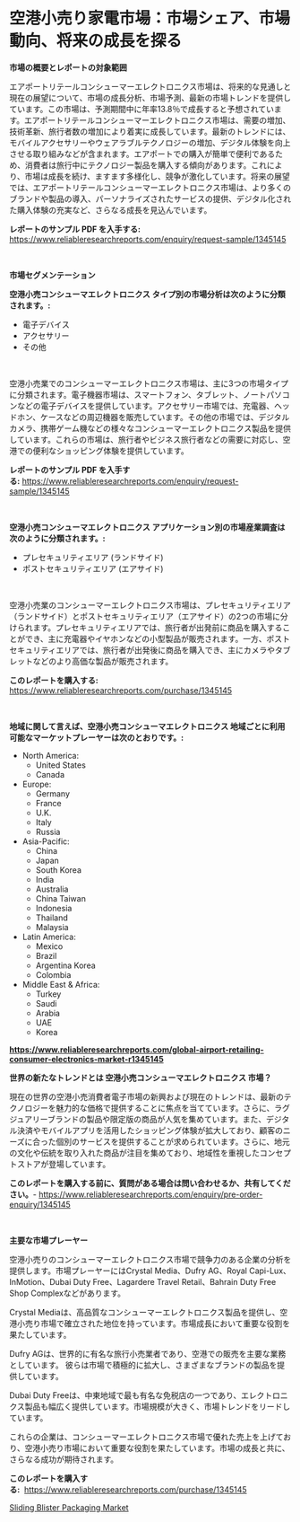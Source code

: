 <p><h1>空港小売り家電市場：市場シェア、市場動向、将来の成長を探る</h1></p><p><strong>市場の概要とレポートの対象範囲</strong></p>
<p><p>エアポートリテールコンシューマーエレクトロニクス市場は、将来的な見通しと現在の展望について、市場の成長分析、市場予測、最新の市場トレンドを提供しています。この市場は、予測期間中に年率13.8％で成長すると予想されています。エアポートリテールコンシューマーエレクトロニクス市場は、需要の増加、技術革新、旅行者数の増加により着実に成長しています。最新のトレンドには、モバイルアクセサリーやウェアラブルテクノロジーの増加、デジタル体験を向上させる取り組みなどが含まれます。エアポートでの購入が簡単で便利であるため、消費者は旅行中にテクノロジー製品を購入する傾向があります。これにより、市場は成長を続け、ますます多様化し、競争が激化しています。将来の展望では、エアポートリテールコンシューマーエレクトロニクス市場は、より多くのブランドや製品の導入、パーソナライズされたサービスの提供、デジタル化された購入体験の充実など、さらなる成長を見込んでいます。</p></p>
<p><strong>レポートのサンプル PDF を入手する:</strong> <a href="https://www.reliableresearchreports.com/enquiry/request-sample/1345145">https://www.reliableresearchreports.com/enquiry/request-sample/1345145</a></p>
<p>&nbsp;</p>
<p><strong>市場セグメンテーション</strong></p>
<p><strong>空港小売コンシューマエレクトロニクス タイプ別の市場分析は次のように分類されます。:</strong></p>
<p><ul><li>電子デバイス</li><li>アクセサリー</li><li>その他</li></ul></p>
<p>&nbsp;</p>
<p><p>空港小売業でのコンシューマーエレクトロニクス市場は、主に3つの市場タイプに分類されます。電子機器市場は、スマートフォン、タブレット、ノートパソコンなどの電子デバイスを提供しています。アクセサリー市場では、充電器、ヘッドホン、ケースなどの周辺機器を販売しています。その他の市場では、デジタルカメラ、携帯ゲーム機などの様々なコンシューマーエレクトロニクス製品を提供しています。これらの市場は、旅行者やビジネス旅行者などの需要に対応し、空港での便利なショッピング体験を提供しています。</p></p>
<p><strong>レポートのサンプル PDF を入手する:</strong>&nbsp;<a href="https://www.reliableresearchreports.com/enquiry/request-sample/1345145">https://www.reliableresearchreports.com/enquiry/request-sample/1345145</a></p>
<p>&nbsp;</p>
<p><strong> 空港小売コンシューマエレクトロニクス アプリケーション別の市場産業調査は次のように分類されます。:</strong></p>
<p><ul><li>プレセキュリティエリア (ランドサイド)</li><li>ポストセキュリティエリア (エアサイド)</li></ul></p>
<p>&nbsp;</p>
<p><p>空港小売業のコンシューマーエレクトロニクス市場は、プレセキュリティエリア（ランドサイド）とポストセキュリティエリア（エアサイド）の2つの市場に分けられます。プレセキュリティエリアでは、旅行者が出発前に商品を購入することができ、主に充電器やイヤホンなどの小型製品が販売されます。一方、ポストセキュリティエリアでは、旅行者が出発後に商品を購入でき、主にカメラやタブレットなどのより高価な製品が販売されます。</p></p>
<p><strong>このレポートを購入する:</strong>&nbsp; <a href="https://www.reliableresearchreports.com/purchase/1345145">https://www.reliableresearchreports.com/purchase/1345145</a></p>
<p>&nbsp;</p>
<p><strong>地域に関して言えば、空港小売コンシューマエレクトロニクス 地域ごとに利用可能なマーケットプレーヤーは次のとおりです。:</strong></p>
<p><ul>
    <li>
        North America:
        <ul>
            <li>United States</li>
            <li>Canada</li>
        </ul>
    </li>
    <li>
        Europe:
        <ul>
            <li>Germany</li>
            <li>France</li>
            <li>U.K.</li>
            <li>Italy</li>
            <li>Russia</li>
        </ul>
    </li>
    <li>
        Asia-Pacific:
        <ul>
            <li>China</li>
            <li>Japan</li>
            <li>South Korea</li>
            <li>India</li>
            <li>Australia</li>
            <li>China Taiwan</li>
            <li>Indonesia</li>
            <li>Thailand</li>
            <li>Malaysia</li>
        </ul>
    </li>
    <li>
        Latin America:
        <ul>
            <li>Mexico</li>
            <li>Brazil</li>
            <li>Argentina Korea</li>
            <li>Colombia</li>
        </ul>
    </li>
    <li>
        Middle East & Africa:
        <ul>
            <li>Turkey</li>
            <li>Saudi</li>
            <li>Arabia</li>
            <li>UAE</li>
            <li>Korea</li>
        </ul>
    </li>
    </ul></p>
<p><strong><a href="https://www.reliableresearchreports.com/global-airport-retailing-consumer-electronics-market-r1345145">https://www.reliableresearchreports.com/global-airport-retailing-consumer-electronics-market-r1345145</a></strong>&nbsp;</p>
<p><strong>世界の新たなトレンドとは 空港小売コンシューマエレクトロニクス 市場？</strong></p>
<p><p>現在の世界の空港小売消費者電子市場の新興および現在のトレンドは、最新のテクノロジーを魅力的な価格で提供することに焦点を当てています。さらに、ラグジュアリーブランドの製品や限定版の商品が人気を集めています。また、デジタル決済やモバイルアプリを活用したショッピング体験が拡大しており、顧客のニーズに合った個別のサービスを提供することが求められています。さらに、地元の文化や伝統を取り入れた商品が注目を集めており、地域性を重視したコンセプトストアが登場しています。</p></p>
<p><strong>このレポートを購入する前に、質問がある場合は問い合わせるか、共有してください。</strong>- <a href="https://www.reliableresearchreports.com/enquiry/pre-order-enquiry/1345145">https://www.reliableresearchreports.com/enquiry/pre-order-enquiry/1345145</a></p>
<p>&nbsp;</p>
<p><strong>主要な市場プレーヤー</strong></p>
<p><p>空港小売りのコンシューマーエレクトロニクス市場で競争力のある企業の分析を提供します。市場プレーヤーにはCrystal Media、Dufry AG、Royal Capi-Lux、InMotion、Dubai Duty Free、Lagardere Travel Retail、Bahrain Duty Free Shop Complexなどがあります。</p><p>Crystal Mediaは、高品質なコンシューマーエレクトロニクス製品を提供し、空港小売り市場で確立された地位を持っています。市場成長において重要な役割を果たしています。</p><p>Dufry AGは、世界的に有名な旅行小売業者であり、空港での販売を主要な業務としています。 彼らは市場で積極的に拡大し、さまざまなブランドの製品を提供しています。</p><p>Dubai Duty Freeは、中東地域で最も有名な免税店の一つであり、エレクトロニクス製品も幅広く提供しています。市場規模が大きく、市場トレンドをリードしています。</p><p>これらの企業は、コンシューマーエレクトロニクス市場で優れた売上を上げており、空港小売り市場において重要な役割を果たしています。市場の成長と共に、さらなる成功が期待されます。</p></p>
<p><strong>このレポートを購入する:</strong>&nbsp;&nbsp;<a href="https://www.reliableresearchreports.com/purchase/1345145">https://www.reliableresearchreports.com/purchase/1345145</a></p>
<p><p><a href="https://meowing-lemming-dd3.notion.site/Sliding-Blister-Packaging-Market-Size-Evaluating-its-Market-Trends-Growth-and-Projections-2024--be83bf0b788a41e0aefafca4b3f336e7">Sliding Blister Packaging Market</a></p></p>